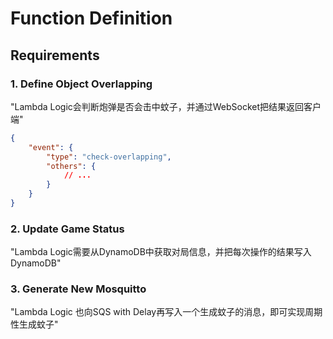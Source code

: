 # Function Definition

## Requirements

### 1. Define Object Overlapping

"Lambda Logic会判断炮弹是否会击中蚊子，并通过WebSocket把结果返回客户端"

``` json
{
    "event": {
        "type": "check-overlapping",
        "others": {
            // ...
        }
    }
}
```

### 2. Update Game Status

"Lambda Logic需要从DynamoDB中获取对局信息，并把每次操作的结果写入DynamoDB"

### 3. Generate New Mosquitto

"Lambda Logic 也向SQS with Delay再写入一个生成蚊子的消息，即可实现周期性生成蚊子"
